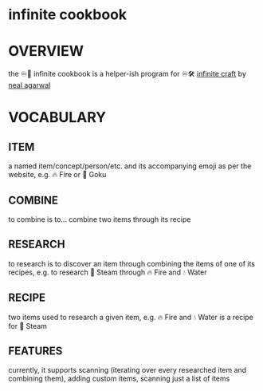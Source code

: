 # infinite cookbook


# OVERVIEW

the ♾️📕 infinite cookbook is a helper-ish program for ♾️🛠️ [infinite craft](https://neal.fun/infinite-craft/) by [neal agarwal](https://twitter.com/nealagarwal)

# VOCABULARY

## ITEM

a named item/concept/person/etc. and its accompanying emoji as per the website, e.g. 🔥 Fire or 👊 Goku

## COMBINE

to combine is to... combine two items through its recipe

## RESEARCH

to research is to discover an item through combining the items of one of its recipes, e.g. to research 💨 Steam through 🔥 Fire and 💧 Water

## RECIPE

two items used to research a given item, e.g. 🔥 Fire and 💧 Water is a recipe for 💨 Steam

## FEATURES

currently, it supports scanning (iterating over every researched item and combining them), adding custom items, scanning just a list of items
